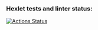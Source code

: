 ### Hexlet tests and linter status:
[![Actions Status](https://github.com/DmitriiGoltsov/java-project-73/workflows/hexlet-check/badge.svg)](https://github.com/DmitriiGoltsov/java-project-73/actions)